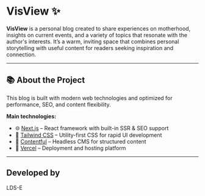 # VisView ✨

**VisView** is a personal blog created to share experiences on motherhood, insights on current events, and a variety of topics that resonate with the author's interests. It’s a warm, inviting space that combines personal storytelling with useful content for readers seeking inspiration and connection.

---

## 📚 About the Project

This blog is built with modern web technologies and optimized for performance, SEO, and content flexibility.

**Main technologies:**

- 🌐 [Next.js](https://nextjs.org/) – React framework with built-in SSR & SEO support  
- 🎨 [Tailwind CSS](https://tailwindcss.com/) – Utility-first CSS for rapid UI development  
- 📝 [Contentful](https://www.contentful.com/) – Headless CMS for structured content  
- 🚀 [Vercel](https://vercel.com/) – Deployment and hosting platform  

---

## Developed by

LDS-E


